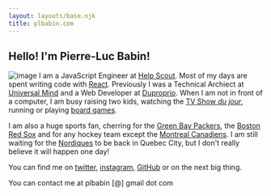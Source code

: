 ```yaml
---
layout: layouts/base.njk
title: plbabin.com
---
```


## Hello! I'm Pierre-Luc Babin!

![image](https://www.gravatar.com/avatar/71bc55f8402e72d15a57cd37bf68ae89?s=60)
I am a JavaScript Engineer at [Help Scout](https://helpscout.com/). Most of my days are spent writing code with [React](https://reactjs.org/). Previously I was a Technical Archiect at [Universal Mind](https://universalmind.com/) and a Web Developer at [Duproprio](https://duproprio.com/). When I am not in front of a computer, I am busy raising two kids, watching the [TV Show _du jour_](https://www.tvtime.com/en/user/903430/profile), running or playing [board games](https://boardgamegeek.com/user/plbabin).

I am also a huge sports fan, cherring for the [Green Bay Packers](https://en.wikipedia.org/wiki/Green_Bay_Packers), the [Boston Red Sox](https://en.wikipedia.org/wiki/Boston_Red_Sox) and for any hockey team except the [Montreal Canadiens](https://en.wikipedia.org/wiki/Montreal_Canadiens). I am still waiting for the [Nordiques](https://en.wikipedia.org/wiki/Quebec_Nordiques) to be back in Quebec City, but I don't really believe it will happen one day!

You can find me on [twitter](https://twitter.com/plbabin), [instagram](https://instagram.com/plbabin), [GitHub](https://github.com/plbabin) or on the next big thing.

You can contact me at plbabin [@] gmail dot com
